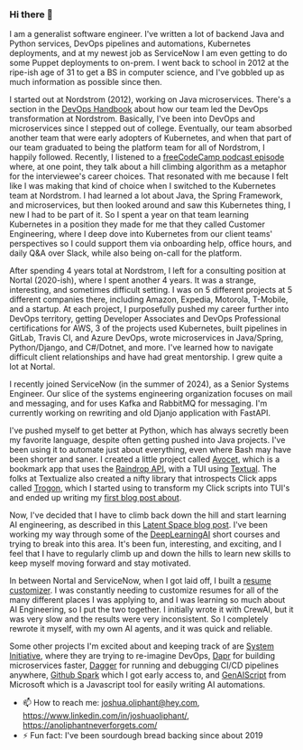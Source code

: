 ### Hi there 👋

I am a generalist software engineer. I've written a lot of backend Java and Python services, DevOps pipelines and automations, Kubernetes deployments, and at my newest job as ServiceNow I am even getting to do some Puppet deployments to on-prem. I went back to school in 2012 at the ripe-ish age of 31 to get a BS in computer science, and I've gobbled up as much information as possible since then. 

I started out at Nordstrom (2012), working on Java microservices. There's a section in the [DevOps Handbook](https://www.oreilly.com/library/view/the-devops-handbook/9781457191381/) about how our team led the DevOps transformation at Nordstrom. Basically, I've been into DevOps and microservices since I stepped out of college. Eventually, our team absorbed another team that were early adopters of Kubernetes, and when that part of our team graduated to being the platform team for all of Nordstrom, I happily followed. Recently, I listened to a [freeCodeCamp podcast episode](https://freecodecamp.libsyn.com/90-shawn-swyx-wang-from-dev-to-ai-founder) where, at one point, they talk about a hill climbing algorithm as a metaphor for the interviewee's career choices. That resonated with me because I felt like I was making that kind of choice when I switched to the Kubernetes team at Nordstrom. I had learned a lot about Java, the Spring Framework, and microservices, but then looked around and saw this Kubernetes thing, I new I had to be part of it. So I spent a year on that team learning Kubernetes in a position they made for me that they called Customer Engineering, where I deep dove into Kubernetes from our client teams' perspectives so I could support them via onboarding help, office hours, and daily Q&A over Slack, while also being on-call for the platform. 

After spending 4 years total at Nordstrom, I left for a consulting position at Nortal (2020-ish), where I spent another 4 years. It was a strange, interesting, and sometimes difficult setting. I was on 5 different projects at 5 different companies there, including Amazon, Expedia, Motorola, T-Mobile, and a startup. At each project, I purposefully pushed my career further into DevOps territory, getting Developer Associates and DevOps Professional certifications for AWS, 3 of the projects used Kubernetes, built pipelines in GitLab, Travis CI, and Azure DevOps, wrote microservices in Java/Spring, Python/Django, and C#/Dotnet, and more. I've learned how to navigate difficult client relationships and have had great mentorship. I grew quite a lot at Nortal.

I recently joined ServiceNow (in the summer of 2024), as a Senior Systems Engineer. Our slice of the systems engineering organization focuses on mail and messaging, and for uses Kafka and RabbitMQ for messaging. I'm currently working on rewriting and old Djanjo application with FastAPI.

I've pushed myself to get better at Python, which has always secretly been my favorite language, despite often getting pushed into Java projects. I've been using it to automate just about everything, even where Bash may have been shorter and saner. I created a little project called [Avocet](https://github.com/JoshuaOliphant/avocet), which is a bookmark app that uses the [Raindrop API](raindrop.io), with a TUI using [Textual](https://textual.textualize.io/). The folks at Textualize also created a nifty library that introspects Click apps called [Trogon](https://github.com/Textualize/trogon), which I started using to transform my Click scripts into TUI's and ended up writing my [first blog post about](https://world.hey.com/joshua.oliphant/python-automations-chatgpt-prompt-with-click-and-trogon-35e39ce1).

Now, I've decided that I have to climb back down the hill and start learning AI engineering, as described in this [Latent Space blog post](https://www.latent.space/p/ai-engineer). I've been working my way through some of the [DeepLearningAI](https://learn.deeplearning.ai/login) short courses and trying to break into this area. It's been fun, interesting, and exciting, and I feel that I have to regularly climb up and down the hills to learn new skills to keep myself moving forward and stay motivated.

In between Nortal and ServiceNow, when I got laid off, I built a [resume customizer](https://github.com/JoshuaOliphant/grosbeak). I was constantly needing to customize resumes for all of the many different places I was applying to, and I was learning so much about AI Engineering, so I put the two together. I initially wrote it with CrewAI, but it was very slow and the results were very inconsistent. So I completely rewrote it myself, with my own AI agents, and it was quick and reliable.

Some other projects I'm excited about and keeping track of are [System Initiative](https://world.hey.com/joshua.oliphant), where they are trying to re-imagine DevOps, [Dapr](dapr.io) for building microservices faster, [Dagger](dagger.io) for running and debugging CI/CD pipelines anywhere, [Github Spark](https://spark.githubnext.com) which I got early access to, and [GenAIScript](https://microsoft.github.io/genaiscript/) from Microsoft which is a Javascript tool for easily writing AI automations.

- 📫 How to reach me: joshua.oliphant@hey.com, https://www.linkedin.com/in/joshuaoliphant/, https://anoliphantneverforgets.com/
- ⚡ Fun fact: I've been sourdough bread backing since about 2019
